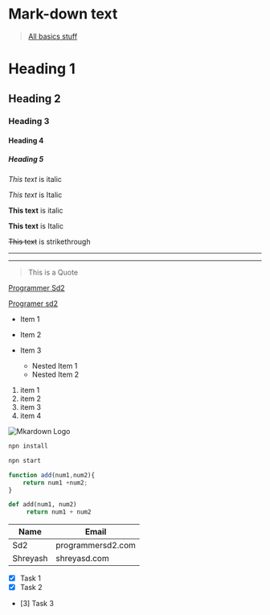 # Mark-down text

>[All basics stuff](https://github.com/shreyash00007/Mark-down-text-/blob/main/Readme.md)

<!-- Headings -->
# Heading 1
## Heading 2
### Heading 3
#### Heading 4
##### Heading 5

<!--Italics -->

*This text* is italic

_This text_ is Italic 

**This text** is italic

__This text__ is Italic

<!-- Strikethrough -->

~~This text~~ is strikethrough

<!-- Horiontal Rule -->

---
_____

<!-- Blockqoute -->
> This is a Quote

<!-- Links -->
[Programmer Sd2](http://www.programmersd2.blogspot.com)

[Programer sd2](http://www.Programmersd2.com
"Hower")

<!-- UL -->

* Item 1
* Item 2
* Item 3

  * Nested Item 1
  * Nested Item 2

<!-- ol -->
1. item 1
1. item 2
1. item 3
1. item 4

<!-- Inline Code BLock -->
![Mkardown Logo](
    ~~hhtps://markdown-here.com/img/icon256.png~~)

<!-- Github Markdown -->



<!-- Code Blocks -->

```bash
npn install

npn start
```

```Javascript
function add(num1,num2){
    return num1 +num2;
}
```
```python
def add(num1, num2)
     return num1 + num2

```
<!-- Tables -->
|  Name    |  Email    |
| ---------| -----------|
|  Sd2   | programmersd2.com   |
|  Shreyash    |  shreyasd.com    |

<!-- Task List -->
* [x] Task 1
* [x] Task 2
* [3] Task 3

























